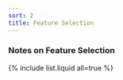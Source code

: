 ```yaml
---
sort: 2
title: Feature Selection
---
```



### Notes on **Feature Selection**


{% include list.liquid all=true %}
